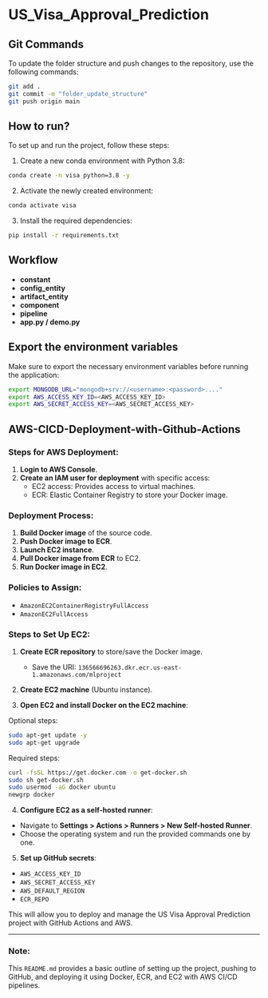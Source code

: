 
# US_Visa_Approval_Prediction

## Git Commands

To update the folder structure and push changes to the repository, use the following commands:

```bash
git add .
git commit -m "folder_update_structure"
git push origin main
```

## How to run?

To set up and run the project, follow these steps:

1. Create a new conda environment with Python 3.8:

```bash
conda create -n visa python=3.8 -y
```

2. Activate the newly created environment:

```bash
conda activate visa
```

3. Install the required dependencies:

```bash
pip install -r requirements.txt
```

## Workflow

- **constant**
- **config_entity**
- **artifact_entity**
- **component**
- **pipeline**
- **app.py / demo.py**

## Export the environment variables

Make sure to export the necessary environment variables before running the application:

```bash
export MONGODB_URL="mongodb+srv://<username>:<password>...."
export AWS_ACCESS_KEY_ID=<AWS_ACCESS_KEY_ID>
export AWS_SECRET_ACCESS_KEY=<AWS_SECRET_ACCESS_KEY>
```

## AWS-CICD-Deployment-with-Github-Actions

### Steps for AWS Deployment:

1. **Login to AWS Console**.
2. **Create an IAM user for deployment** with specific access:
    - EC2 access: Provides access to virtual machines.
    - ECR: Elastic Container Registry to store your Docker image.

### Deployment Process:

1. **Build Docker image** of the source code.
2. **Push Docker image to ECR**.
3. **Launch EC2 instance**.
4. **Pull Docker image from ECR** to EC2.
5. **Run Docker image in EC2**.

### Policies to Assign:

- `AmazonEC2ContainerRegistryFullAccess`
- `AmazonEC2FullAccess`

### Steps to Set Up EC2:

1. **Create ECR repository** to store/save the Docker image.
   - Save the URI: `136566696263.dkr.ecr.us-east-1.amazonaws.com/mlproject`

2. **Create EC2 machine** (Ubuntu instance).

3. **Open EC2 and install Docker on the EC2 machine**:

Optional steps:

```bash
sudo apt-get update -y
sudo apt-get upgrade
```

Required steps:

```bash
curl -fsSL https://get.docker.com -o get-docker.sh
sudo sh get-docker.sh
sudo usermod -aG docker ubuntu
newgrp docker
```

4. **Configure EC2 as a self-hosted runner**:

- Navigate to **Settings > Actions > Runners > New Self-hosted Runner**.
- Choose the operating system and run the provided commands one by one.

5. **Set up GitHub secrets**:

- `AWS_ACCESS_KEY_ID`
- `AWS_SECRET_ACCESS_KEY`
- `AWS_DEFAULT_REGION`
- `ECR_REPO`

This will allow you to deploy and manage the US Visa Approval Prediction project with GitHub Actions and AWS.

---

### Note:

This `README.md` provides a basic outline of setting up the project, pushing to GitHub, and deploying it using Docker, ECR, and EC2 with AWS CI/CD pipelines.
